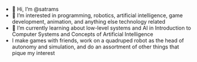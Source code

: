 - 👋 Hi, I’m @satrams
- 👀 I’m interested in programming, robotics, artificial intelligence, game development, animation, and anything else technology related
- 🌱 I’m currently learning about low-level systems and AI in Introduction to Computer Systems and Concepts of Artificial Intelligence
- I make games with friends, work on a quadruped robot as the head of autonomy and simulation, and do an assortment of other things that pique my interest
